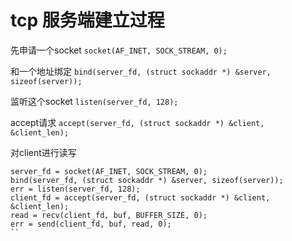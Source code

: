 # tcp 服务端建立过程

先申请一个socket ```socket(AF_INET, SOCK_STREAM, 0);```

和一个地址绑定 ```bind(server_fd, (struct sockaddr *) &server, sizeof(server));```

监听这个socket ```listen(server_fd, 128);```

accept请求 ```accept(server_fd, (struct sockaddr *) &client, &client_len);```

对client进行读写

```
server_fd = socket(AF_INET, SOCK_STREAM, 0);
bind(server_fd, (struct sockaddr *) &server, sizeof(server));
err = listen(server_fd, 128);
client_fd = accept(server_fd, (struct sockaddr *) &client, &client_len);
read = recv(client_fd, buf, BUFFER_SIZE, 0);
err = send(client_fd, buf, read, 0);
``
